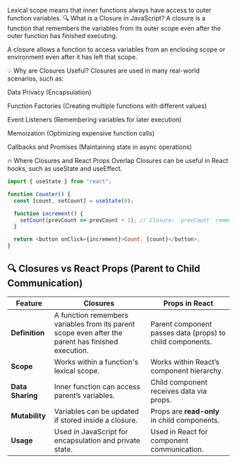 Lexical scope means that inner functions always have access to outer function variables.
🔍 What is a Closure in JavaScript?
A closure is a function that remembers the variables from its outer scope even after the outer function has finished executing.

A closure allows a function to access variables from an enclosing scope or environment even after it has left that scope.

💡 Why are Closures Useful?
Closures are used in many real-world scenarios, such as:

Data Privacy (Encapsulation)

Function Factories (Creating multiple functions with different values)

Event Listeners (Remembering variables for later execution)

Memoization (Optimizing expensive function calls)

Callbacks and Promises (Maintaining state in async operations)

🔥 Where Closures and React Props Overlap
Closures can be useful in React hooks, such as useState and useEffect.
```javascript
import { useState } from "react";

function Counter() {
  const [count, setCount] = useState(0);

  function increment() {
    setCount(prevCount => prevCount + 1); // Closure: `prevCount` remembers previous value
  }

  return <button onClick={increment}>Count: {count}</button>;
}
```

## 🔍 Closures vs React Props (Parent to Child Communication)

| **Feature**      | **Closures** | **Props in React** |
|-----------------|-------------|--------------------|
| **Definition**  | A function remembers variables from its parent scope even after the parent has finished execution. | Parent component passes data (props) to child components. |
| **Scope**       | Works within a function's lexical scope. | Works within React’s component hierarchy. |
| **Data Sharing** | Inner function can access parent’s variables. | Child component receives data via props. |
| **Mutability**  | Variables can be updated if stored inside a closure. | Props are **read-only** in child components. |
| **Usage**       | Used in JavaScript for encapsulation and private state. | Used in React for component communication. |
